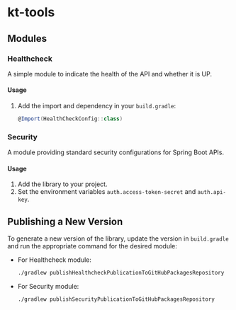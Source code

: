 # kt-tools

## Modules

### Healthcheck
A simple module to indicate the health of the API and whether it is UP.

#### Usage
1. Add the import and dependency in your `build.gradle`:
    ```groovy
    @Import(HealthCheckConfig::class)
    ```

### Security
A module providing standard security configurations for Spring Boot APIs.

#### Usage
1. Add the library to your project.
2. Set the environment variables `auth.access-token-secret` and `auth.api-key`.

## Publishing a New Version

To generate a new version of the library, update the version in `build.gradle` and run the appropriate command for the desired module:

- For Healthcheck module:
    ```sh
    ./gradlew publishHealthcheckPublicationToGitHubPackagesRepository
    ```

- For Security module:
    ```sh
    ./gradlew publishSecurityPublicationToGitHubPackagesRepository
    ```
